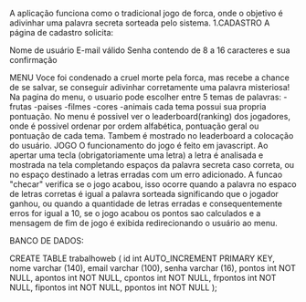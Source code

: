 A aplicação funciona como o tradicional jogo de forca, onde o objetivo é adivinhar uma palavra secreta sorteada pelo sistema.
1.CADASTRO
A página de cadastro solicita:

Nome de usuário
E-mail válido
Senha contendo de 8 a 16 caracteres e sua confirmação

MENU
Voce foi condenado a cruel morte pela forca, mas recebe a chance de se salvar, se conseguir adivinhar corretamente uma palavra misteriosa!
Na pagina do menu, o usuario pode escolher entre 5 temas de palavras:
-frutas
-paises
-filmes
-cores
-animais
cada tema possui sua propria pontuação. No menu é possivel ver o leaderboard(ranking) dos jogadores, onde é possivel ordenar por ordem alfabética, pontuação geral ou pontuação de cada tema. Tambem é mostrado no leaderboard a colocação do usuário.
JOGO
O funcionamento do jogo é feito em javascript. Ao apertar uma tecla (obrigatoriamente uma letra) a letra é analisada e mostrada na tela completando espaços da palavra secreta caso correta, ou no espaço destinado a letras erradas com um erro adicionado. A funcao "checar" verifica se o jogo acabou, isso ocorre quando a palavra no espaco de letras corretas é igual a palavra sorteada significando que o jogador ganhou, ou quando a quantidade de letras erradas e consequentemente erros for igual a 10, se o jogo acabou os pontos sao calculados e a mensagem de fim de jogo é exibida redirecionando o usuário ao menu.

BANCO DE DADOS:

CREATE TABLE trabalhoweb (
    id int AUTO_INCREMENT PRIMARY KEY,
    nome varchar (140),
    email varchar (100),
    senha varchar (16),
    pontos int NOT NULL,
    apontos int NOT NULL,
    cpontos int NOT NULL,
    frpontos int NOT NULL,
    fipontos int NOT NULL,
    ppontos int NOT NULL
);
